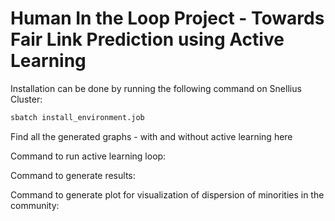 # Human In the Loop Project - Towards Fair Link Prediction using Active Learning

Installation can be done by running the following command on Snellius Cluster:
```bash
sbatch install_environment.job
```
Find all the generated graphs - with and without active learning here

Command to run active learning loop:

Command to generate results:

Command to generate plot for visualization of dispersion of minorities in the community:
